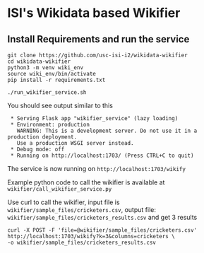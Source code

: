 # ISI's Wikidata based Wikifier
## Install Requirements and run the service
```
git clone https://github.com/usc-isi-i2/wikidata-wikifier
cd wikidata-wikifier
python3 -m venv wiki_env
source wiki_env/bin/activate
pip install -r requirements.txt

./run_wikifier_service.sh
```
You should see output similar to this
```
 * Serving Flask app "wikifier_service" (lazy loading)
 * Environment: production
   WARNING: This is a development server. Do not use it in a production deployment.
   Use a production WSGI server instead.
 * Debug mode: off
 * Running on http://localhost:1703/ (Press CTRL+C to quit)
```

The service is now running on `http://localhost:1703/wikify`

Example python code to call the wikifier is available at `wikifier/call_wikifier_service.py`

Use curl to call the wikifier, input file is `wikifier/sample_files/cricketers.csv`, output file: `wikifier/sample_files/cricketers_results.csv` and get 3 results
```
curl -X POST -F 'file=@wikifier/sample_files/cricketers.csv' http://localhost:1703/wikify?k=3&columns=cricketers \
-o wikifier/sample_files/cricketers_results.csv
```
